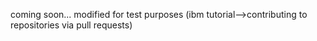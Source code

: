 coming soon...
modified for test purposes (ibm tutorial-->contributing to repositories via pull requests)